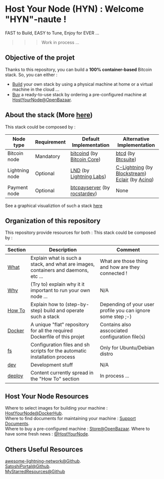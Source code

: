 Host Your Node (HYN) : Welcome "HYN"-naute !
==
FAST to Build, EASY to Tune, Enjoy for EVER ...

>>> Work in process ...

Objective of the projet
- 
Thanks to this repository, you can build a __100% container-based__ Bitcoin stack. So, you can either :
* <A href="https://github.com/babonet13/HostYourNode/tree/master/HowTo">Build</A> your own stack by using a physical machine at home or a virtual machine in the cloud ...
* <A href="http://bit.ly/2DOj69o">Buy</A> a ready-to-use stack by ordering a pre-configured machine at <a href="http://bit.ly/2DOj69o">HostYourNode@OpenBazaar</a>.

About the stack (More <A href="https://github.com/babonet13/HostYourNode/tree/master/What">here</A>)
-
This stack could be composed by : 
 <table>
    <thead>
        <tr>
            <th>Node type</th>
             <th>Requirement</th>
             <th>Default Implementation</th>
             <th>Alternative Implementation</th>
        </tr>
    </thead>
    <tbody>
        <tr>
            <td>Bitcoin node</td>
            <td>Mandatory</td>
            <td><A href="https://github.com/bitcoin/bitcoin">bitcoind</A> (by <A href="https://bitcoincode.org">Bitcoin Core</A>)</td>
            <td><A href="https://github.com/btcsuite/btcd">btcd</A> (by <A href="https://btcsuite.github.io">Btcsuite</A>)</td>
        </tr>
        <tr>
            <td>Lightning node</td>
            <td>Optional</td>
            <td><A href="https://github.com/lightningnetwork/lnd">LND</A> (by <A href="https://lightning.engineering">Lightning Labs</A>)</td>
            <td><A href="https://github.com/ElementsProject/lightning">C-Lightning</A> (by <A href="https://blockstream.com">Blockstream</A>)
                </br><A href="https://github.com/ACINQ/eclair">Eclair</A> (by <A href="https://acinq.co">Acinq</A>)</td></td>
        </tr>
        <tr>
            <td>Payment node</td>
            <td>Optional</td>
            <td><A href="https://github.com/btcpayserver/btcpayserver">btcpayserver</A> (by <A href="https://github.com/rockstardev">rocstardev</A>)</td>
             <td>None</td>
        </tr>
    </tbody>
</table>
 
  See a graphical visualiztion of such a stack <a href="http://bit.ly/2yp0iHW">here</a>

Organization of this repository
-
This repository provide resources for both :
This stack could be composed by : 
 <table>
    <thead>
        <tr>
            <th>Section</th>
            <th>Description</th>
            <th>Comment</th>
        </tr>
    </thead>
    <tbody>
        <tr>
            <td><A href="https://github.com/babonet13/HostYourNode/tree/master/What">What</A></td>
            <td>Explain what is such a stack, and what are images, containers and daemons, etc ...</td>
            <td>What are those thing and how are they connected !</td>
        </tr>
        <tr>
            <td><A href="https://github.com/babonet13/HostYourNode/tree/master/Why">Why</A></td>
            <td>(Try to) explain why it it important to run your own node ...</td>
            <td>N/A</td>
        <tr>
            <td><A href="https://github.com/babonet13/HostYourNode/tree/master/HowTo">How To</A></td>
            <td>Explain how to (step-by-step) build and operate such a stack</td>
            <td>Depending of your user profile you can ignore some step ;-)</td>
        </tr>
         <tr>
            <td><A href="https://github.com/babonet13/HostYourNode/tree/master/Docker">Docker</A></td>
            <td>A unique "flat" repository for all the required Dockerfile of this projet</td>
            <td>Contains also asscociated configuration file(s)</td>
        </tr>
        <tr>
            <td><A href="https://github.com/babonet13/HostYourNode/tree/master/fs">fs</A></td>
            <td>Configuration files and sh scripts for the automatic installation process</td>
            <td>Only for Ubuntu/Debian distro</td>
        </tr>
        <tr>
            <td><A href="https://github.com/babonet13/HostYourNode/tree/master/dev">dev</A></td>
            <td>Development stuff</td>
            <td>N/A</td>
        </tr>
         <tr>
            <td><A href="https://github.com/babonet13/HostYourNode/tree/master/deploy">deploy</A></td>
            <td>Content currently spread in the "How To" section</td>
            <td>In process ...</td>
        </tr>
    </tbody>
</table>
 
 Host Your Node Resources
 -
 Where to select images for building your machine : <A href="https://hub.docker.com/u/hostyournode/">HostYourNode@DockerHub</A>.   
 Where to find documents for maintaining your machine : <A href="http://bit.ly/2SzMofe">Support Documents</A>.  
 Where to buy a pre-configured machine : <A href="http://bit.ly/2DOj69o">Store@OpenBazaar</A>.
 Where to have some fresh news : <A href=" https://twitter.com/HostYourNode">@HostYourNode</A>.
 
 Others Useful Resources
 -
 <A href="https://github.com/bcongdon/awesome-lightning-network">awesome-lightning-network@Github</A>.  
 <A href="https://github.com/SatoshiPortal">SatoshiPortal@Github</A>.  
 <A href="https://github.com/babonet13?tab=stars">MyStarredResources@Github</A>  
